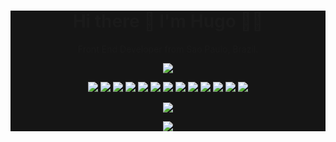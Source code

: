 <div style="background-color: #151515;">
  <h1 align='center'>
    Hi there 👋 I'm Hugo 👨‍💻
  </h1>

  <p align='center'>
    Front End Developer from Sao Paulo, Brazil.
  </p>
  
  <p align="center">
    <a href="https://www.linkedin.com/in/hugo-cicarelli-19190259/" target="_blank">
      <img src="https://img.shields.io/badge/LinkedIn-0077B5?style=for-the-badge&logo=linkedin&logoColor=white" />
    </a>
  </p>
  <p align="center">
    <img src="https://img.shields.io/badge/JavaScript-323330?style=for-the-badge&logo=javascript&logoColor=F7DF1E" />
    <img src="https://img.shields.io/badge/TypeScript-007ACC?style=for-the-badge&logo=typescript&logoColor=white" />
    <img src="https://img.shields.io/badge/CSS3-1572B6?style=for-the-badge&logo=css3&logoColor=white" />
    <img src="https://img.shields.io/badge/React-20232A?style=for-the-badge&logo=react&logoColor=61DAFB" />
    <img src="https://img.shields.io/badge/Redux-593D88?style=for-the-badge&logo=redux&logoColor=whi" />
    <img src="https://img.shields.io/badge/Redux%20saga-86D46B?style=for-the-badge&logo=redux%20saga&logoColor=999999" />
    <img src="https://img.shields.io/badge/styled--components-DB7093?style=for-the-badge&logo=styled-components&logoColor=white" />
    <img src="https://img.shields.io/badge/rolup.js-EC4A3F?style=for-the-badge&logo=rollup.js&logoColor=white" />
    <img src="https://img.shields.io/badge/Webpack-8DD6F9?style=for-the-badge&logo=Webpack&logoColor=white" />
    <img src="https://img.shields.io/badge/storybook-FF4785?style=for-the-badge&logo=storybook&logoColor=white" />
    <img src="https://img.shields.io/badge/eslint-3A33D1?style=for-the-badge&logo=eslint&logoColor=white" />
    <img src="https://img.shields.io/badge/prettier-1A2C34?style=for-the-badge&logo=prettier&logoColor=F7BA3E" />
    <img src="https://img.shields.io/badge/Visual_Studio_Code-0078D4?style=for-the-badge&logo=visual%20studio%20code&logoColor=white" />
  </p>
  <p align='center'>
    <a href="#"><img src="https://github-readme-stats.vercel.app/api?username=hugo-cicarelli-prontmed" ></a>
  </p>
  <p align="center"> <a href="#"><img src="https://github-readme-stats.vercel.app/api/top-langs/?username=hugo-cicarelli-prontmed"></a></p>
</div>

<!--
**hugocica/hugocica** is a ✨ _special_ ✨ repository because its `README.md` (this file) appears on your GitHub profile.

Here are some ideas to get you started:

- 🔭 I’m currently working on ...
- 🌱 I’m currently learning ...
- 👯 I’m looking to collaborate on ...
- 🤔 I’m looking for help with ...
- 💬 Ask me about ...
- 📫 How to reach me: ...
- 😄 Pronouns: ...
- ⚡ Fun fact: ...
-->
